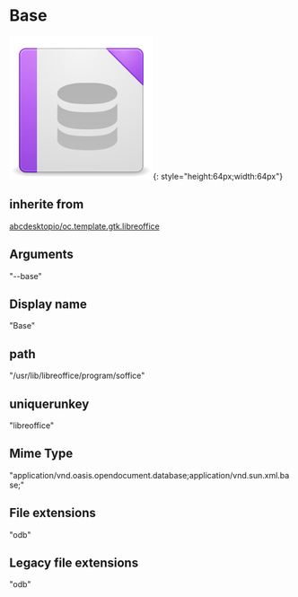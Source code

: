 # Base
![libreoffice-base.svg](/applications/icons/libreoffice-base.svg){: style="height:64px;width:64px"}
## inherite from
[abcdesktopio/oc.template.gtk.libreoffice](abcdesktopio/oc.template.gtk.libreoffice.md)
## Arguments
"--base"
## Display name
"Base"
## path
"/usr/lib/libreoffice/program/soffice"
## uniquerunkey
"libreoffice"
## Mime Type
"application/vnd.oasis.opendocument.database;application/vnd.sun.xml.base;"
## File extensions
"odb"
## Legacy file extensions
"odb"
